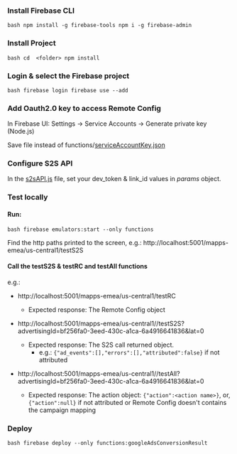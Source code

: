 
  
    
### Install Firebase CLI    
 ```
 bash npm install -g firebase-tools npm i -g firebase-admin
 ```    
   
### Install Project   
```
bash cd  <folder> npm install
 ```   

### Login & select the Firebase project 
```
bash firebase login firebase use --add   
``` 
### Add Oauth2.0 key to access Remote Config    

In Firebase UI: Settings -> Service Accounts -> Generate private key (Node.js)   
  
Save file instead of functions/[serviceAccountKey.json](https://github.com/liorkup/glootie-function/blob/master/functions/serviceAccountKey.json "serviceAccountKey.json")   
    
### Configure S2S API   
 
In the [s2sAPI.js](https://github.com/liorkup/glootie-function/blob/master/functions/s2sAPI.js "s2sAPI.js") file, set your dev_token & link_id values in _params_ object.  
    
### Test locally 

#### Run:

``` 
bash firebase emulators:start --only functions 
``` 

Find the http paths printed to the screen, e.g.: http://localhost:5001/mapps-emea/us-central1/testS2S  
  
#### Call the testS2S & testRC and testAll functions

e.g.:   
  
- http://localhost:5001/mapps-emea/us-central1/testRC   
  - Expected response: The Remote Config object  
  
- http://localhost:5001/mapps-emea/us-central1//testS2S?advertisingId=bf256fa0-3eed-430c-a1ca-6a4916641836&lat=0  
  - Expected response: The S2S call returned object. 
	  - e.g.: ```{"ad_events":[],"errors":[],"attributed":false}``` if not attributed
     
- http://localhost:5001/mapps-emea/us-central1//testAll?advertisingId=bf256fa0-3eed-430c-a1ca-6a4916641836&lat=0  
  - Expected response: The action object: ```{"action":<action name>}```, or, ```{"action":null}``` if not attributed or Remote Config doesn't contains the campaign mapping  
  
  
### Deploy 

```
bash firebase deploy --only functions:googleAdsConversionResult 
```